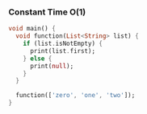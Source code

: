 ### Constant Time O(1)

```dart
void main() {
  void function(List<String> list) {
    if (list.isNotEmpty) {
      print(list.first);
    } else {
      print(null);
    }
  }

  function(['zero', 'one', 'two']);
}
```
